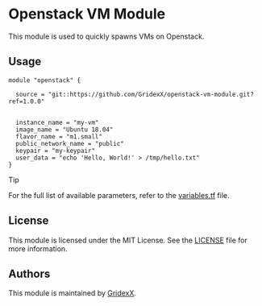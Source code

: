# Openstack VM Module

This module is used to quickly spawns VMs on Openstack.

## Usage

```hcl
module "openstack" {

  source = "git::https://github.com/GridexX/openstack-vm-module.git?ref=1.0.0"


  instance_name = "my-vm"
  image_name = "Ubuntu 18.04"
  flavor_name = "m1.small"
  public_network_name = "public"
  keypair = "my-keypair"
  user_data = "echo 'Hello, World!' > /tmp/hello.txt"
}
```

>[!TIP]
> For the full list of available parameters, refer to the [variables.tf](./variables.tf) file.

## License

This module is licensed under the MIT License. See the [LICENSE](./LICENSE) file for more information.

## Authors

This module is maintained by [GridexX](https://github.com/GridexX).